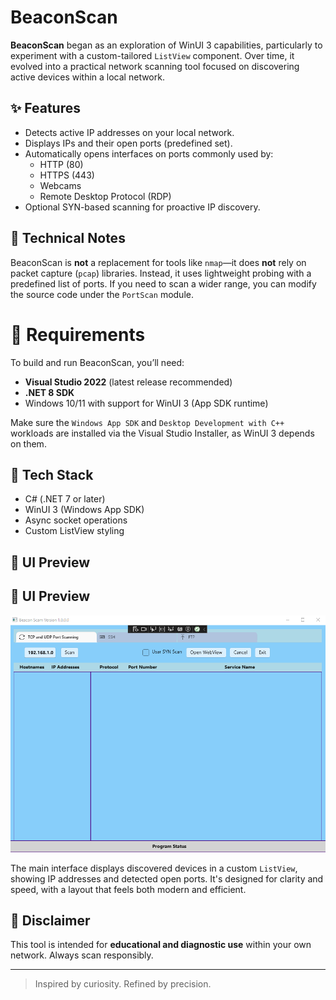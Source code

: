 # BeaconScan

**BeaconScan** began as an exploration of WinUI 3 capabilities, particularly to experiment with a custom-tailored `ListView` component. Over time, it evolved into a practical network scanning tool focused on discovering active devices within a local network.

## ✨ Features

- Detects active IP addresses on your local network.
- Displays IPs and their open ports (predefined set).
- Automatically opens interfaces on ports commonly used by:
  - HTTP (80)
  - HTTPS (443)
  - Webcams
  - Remote Desktop Protocol (RDP)
- Optional SYN-based scanning for proactive IP discovery.

## 🔧 Technical Notes

BeaconScan is **not** a replacement for tools like `nmap`—it does **not** rely on packet capture (`pcap`) libraries. Instead, it uses lightweight probing with a predefined list of ports. If you need to scan a wider range, you can modify the source code under the `PortScan` module.

# 🧩 Requirements

To build and run BeaconScan, you’ll need:

- **Visual Studio 2022** (latest release recommended)
- **.NET 8 SDK**
- Windows 10/11 with support for WinUI 3 (App SDK runtime)

Make sure the `Windows App SDK` and `Desktop Development with C++` workloads are installed via the Visual Studio Installer, as WinUI 3 depends on them.


## 🧰 Tech Stack

- C# (.NET 7 or later)
- WinUI 3 (Windows App SDK)
- Async socket operations
- Custom ListView styling

## 📸 UI Preview

## 📸 UI Preview

![Main Screen](https://github.com/Taguapire/BeaconScan/blob/master/resources/Principal_Screen.png)

The main interface displays discovered devices in a custom `ListView`, showing IP addresses and detected open ports. It's designed for clarity and speed, with a layout that feels both modern and efficient.


## 🚧 Disclaimer

This tool is intended for **educational and diagnostic use** within your own network. Always scan responsibly.

---

> Inspired by curiosity. Refined by precision.
